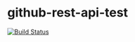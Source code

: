 # github-rest-api-test

[![Build Status](https://travis-ci.org/superavocado/github-api-testing.svg?branch=master)](https://travis-ci.org/superavocado/github-api-testing)